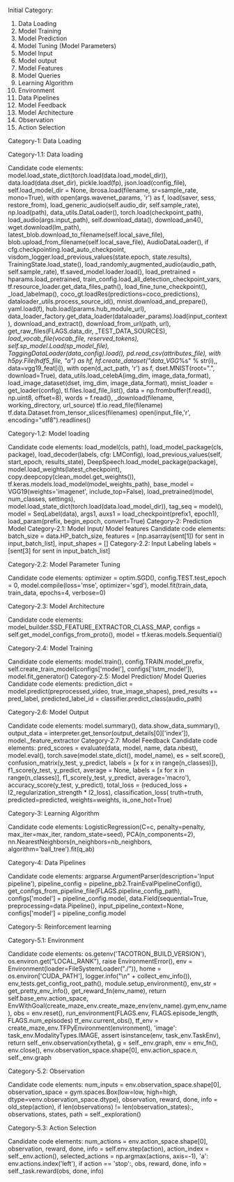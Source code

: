 Initial Category:

1.	Data Loading
2.	Model Training
3.	Model Prediction
4.	Model Tuning (Model Parameters)
5.	Model Input
6.	Model output
7.	Model Features
8.	Model Queries
9.	Learning Algorithm
10.	 Environment
11.	 Data Pipelines
12.	 Model Feedback
13.	 Model Architecture
14.	Observation
15.	Action Selection


Category-1: Data Loading

Category-1.1: Data loading

Candidate code elements:
model.load_state_dict(torch.load(data.load_model_dir)), data.load(data.dset_dir), pickle.load(fp), json.load(config_file), self.load_model_dir = None, ibrosa.load(filename, sr=sample_rate, mono=True), with open(args.wavenet_params, 'r') as f, load(saver, sess, restore_from), load_generic_audio(self.audio_dir, self.sample_rate), np.load(path), data_utils.DataLoader(), torch.load(checkpoint_path), load_audio(args.input_path), self.download_data(), download_an4(), wget.download(lm_path), latest_blob.download_to_filename(self.local_save_file), blob.upload_from_filename(self.local_save_file), AudioDataLoader(), if cfg.checkpointing.load_auto_checkpoint, visdom_logger.load_previous_values(state.epoch, state.results), TrainingState.load_state(), load_randomly_augmented_audio(audio_path, self.sample_rate), tf.saved_model.loader.load(), load_pretrained = hparams.load_pretrained, train_config.load_all_detection_checkpoint_vars, tf.resource_loader.get_data_files_path(), load_fine_tune_checkpoint(), _load_labelmap(), coco_gt.loadRes(predictions=coco_predictions), dataloader_utils.process_source_id(), mnist.download_and_prepare(), yaml.load(f), hub.load(params.hub_module_url), data_loader_factory.get_data_loader(dataloader_params).load(input_context), download_and_extract(), download_from_url(path, url), get_raw_files(FLAGS.data_dir, _TEST_DATA_SOURCES), _load_vocab_file(vocab_file, reserved_tokens), self.sp_model.Load(sp_model_file), TaggingDataLoader(data_config).load(), pd.read_csv(attributes_file), with h5py.File(hdf5_file, "a") as hf, hf.create_dataset("data_VGG_%s" % str(i),, data=vgg19_feat[i]), with open(d_act_path, 'r') as f, dset.MNIST(root=".", download=True), data_utils.load_celebA(img_dim, image_data_format), load_image_dataset(dset, img_dim, image_data_format), mnist_loader = get_loader(config), tl.files.load_file_list(), data = np.frombuffer(f.read(), np.uint8, offset=8), words = f.read(), _download(filename, working_directory, url_source)
tf.io.read_file(filename)
tf.data.Dataset.from_tensor_slices(filenames)
open(input_file,'r', encoding="utf8").readlines()

Category-1.2: Model loading

Candidate code elements:
load_model(cls, path), load_model_package(cls, package), load_decoder(labels, cfg: LMConfig), load_previous_values(self, start_epoch, results_state), DeepSpeech.load_model_package(package), model.load_weights(latest_checkpoint), copy.deepcopy(clean_model.get_weights()), tf.keras.models.load_model(model_weights_path), base_model = VGG19(weights='imagenet', include_top=False), load_pretrained(model, num_classes, settings), model.load_state_dict(torch.load(data.load_model_dir)), tag_seq = model(), model = SeqLabel(data), args1, auxs1 = load_checkpoint(prefix1, epoch1), load_param(prefix, begin_epoch, convert=True)
Category-2: Prediction Model
Category-2.1: Model Input/ Model features
Candidate code elements:
batch_size = data.HP_batch_size, features = [np.asarray(sent[1]) for sent in input_batch_list], input_shapes = []
Category-2.2: Input Labeling
labels = [sent[3] for sent in input_batch_list]

Category-2.2: Model Parameter Tuning

Candidate code elements:
optimizer = optim.SGD(), config.TEST.test_epoch = 0, model.compile(loss='mse', optimizer='sgd'), model.fit(train_data, train_data, epochs=4, verbose=0)

Category-2.3: Model Architecture

Candidate code elements:
model_builder.SSD_FEATURE_EXTRACTOR_CLASS_MAP, configs = self.get_model_configs_from_proto(), model = tf.keras.models.Sequential()

Category-2.4: Model Training

Candidate code elements:
model.train(), config.TRAIN.model_prefix, self.create_train_model(configs['model'], configs['lstm_model']), model.fit_generator()
Category-2.5: Model Prediction/ Model Queries
Candidate code elements:
prediction_dict = model.predict(preprocessed_video, true_image_shapes), pred_results += pred_label, predicted_label_id = classifier.predict_class(audio_path)

Category-2.6: Model Output

Candidate code elements:
model.summary(), data.show_data_summary(), output_data = interpreter.get_tensor(output_details[0]['index']), model._feature_extractor
Category-2.7: Model Feedback
Candidate code elements:
pred_scores = evaluate(data, model, name, data.nbest), model.eval(), torch.save(model.state_dict(), model_name), es = self.score(), confusion_matrix(y_test, y_predict, labels = [x for x in range(n_classes)]), f1_score(y_test, y_predict, average = None, labels = [x for x in range(n_classes)], f1_score(y_test, y_predict, average='macro'), accuracy_score(y_test, y_predict), total_loss = (reduced_loss + l2_regularization_strength * l2_loss), classification_loss(
        truth=truth, predicted=predicted, weights=weights, is_one_hot=True)

Category-3: Learning Algorithm

Candidate code elements:
LogisticRegression(C=c, penalty=penalty, max_iter=max_iter, random_state=seed), PCA(n_components=2), nn.NearestNeighbors(n_neighbors=nb_neighbors, algorithm='ball_tree').fit(q_ab)

Category-4: Data Pipelines

Candidate code elements:
argparse.ArgumentParser(description='Input pipeline'), pipeline_config = pipeline_pb2.TrainEvalPipelineConfig(), get_configs_from_pipeline_file(FLAGS.pipeline_config_path), configs['model'] = pipeline_config.model, data.Field(sequential=True, preprocessing=data.Pipeline(), input_pipeline_context=None, configs['model'] = pipeline_config.model

Category-5: Reinforcement learning

Category-5.1: Environment

Candidate code elements:
os.getenv('TACOTRON_BUILD_VERSION'), os.environ.get("LOCAL_RANK"), raise EnvironmentError(), env = Environment(loader=FileSystemLoader("./")), home = os.environ['CUDA_PATH'], logger.info("\n" + collect_env_info()), env_tests.get_config_root_path(), module.setup_environment(), env_str = get_pretty_env_info(), get_reward_fn(env_name), return self.base_env.action_space, EnvWithGoal(create_maze_env.create_maze_env(env_name).gym,env_name), obs = env.reset(), run_environment(FLAGS.env, FLAGS.episode_length, FLAGS.num_episodes)
tf_env.current_obs(), tf_env = create_maze_env.TFPyEnvironment(environment), 'image': task_env.ModalityTypes.IMAGE, assert isinstance(env, task_env.TaskEnv), return self._env.observation(xytheta), g = self._env.graph, env = env_fn(), env.close(), env.observation_space.shape[0], env.action_space.n, self._env.graph

Category-5.2: Observation

Candidate code elements:
num_inputs = env.observation_space.shape[0], observation_space = gym.spaces.Box(low=low, high=high, dtype=venv.observation_space.dtype), observation, reward, done, info = old_step(action), if len(observations) != len(observation_states):, observations, states, path = self._exploration()

Category-5.3: Action Selection

Candidate code elements:
num_actions = env.action_space.shape[0], observation, reward, done, info = self.env.step(action), action_index = self._env.action(), selected_actions = np.argmax(actions, axis=-1), 'a': env.actions.index('left'),   if action == 'stop':, obs, reward, done, info = self._task.reward(obs, done, info)

